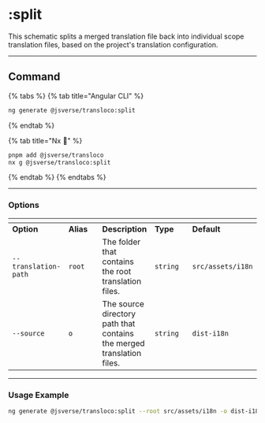 # :split

This schematic splits a merged translation file back into individual scope translation files, based on the project's translation configuration.

***

## Command

{% tabs %}
{% tab title="Angular CLI" %}
```bash
ng generate @jsverse/transloco:split
```
{% endtab %}

{% tab title="Nx 🐋" %}
```bash
pnpm add @jsverse/transloco
nx g @jsverse/transloco:split
```
{% endtab %}
{% endtabs %}

***

### Options

<table data-header-hidden><thead><tr><th></th><th width="100"></th><th></th><th width="100"></th><th></th></tr></thead><tbody><tr><td><strong>Option</strong></td><td><strong>Alias</strong></td><td><strong>Description</strong></td><td><strong>Type</strong></td><td><strong>Default</strong></td></tr><tr><td><code>--translation-path</code></td><td><code>root</code></td><td>The folder that contains the root translation files.</td><td><code>string</code></td><td><code>src/assets/i18n</code></td></tr><tr><td><code>--source</code></td><td><code>o</code></td><td>The source directory path that contains the merged translation files.</td><td><code>string</code></td><td><code>dist-i18n</code></td></tr></tbody></table>

***

### **Usage Example**

```bash
ng generate @jsverse/transloco:split --root src/assets/i18n -o dist-i18n
```
